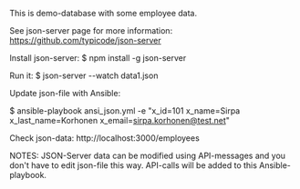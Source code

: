 
This is demo-database with some employee data.

  See json-server page for more information: https://github.com/typicode/json-server


Install json-server:
  $ npm install -g json-server


Run it:
  $ json-server --watch data1.json


Update json-file with Ansible:

  $ ansible-playbook ansi_json.yml -e "x_id=101 x_name=Sirpa x_last_name=Korhonen x_email=sirpa.korhonen@test.net"


Check json-data:
  http://localhost:3000/employees

NOTES:
JSON-Server data can be modified using API-messages and you don't have to edit json-file this way.
API-calls will be added to this Ansible-playbook.
